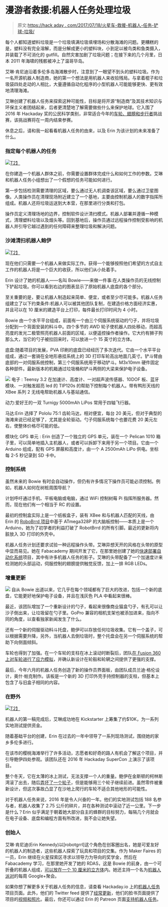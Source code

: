 # 漫游者救援:机器人任务处理垃圾

> 原文:[https://hack aday . com/2017/07/18/火星车-救援-机器人-任务-铲球-垃圾/](https://hackaday.com/2017/07/18/rovers-to-the-rescue-robot-missions-tackles-trash/)

每个人都知道塑料垃圾是一个垃圾填满垃圾填埋场和分散海滩的问题。更糟糕的是，塑料没有完全溶解，而是分解成更小的塑料块，小到足以被鸟类和鱼类摄入，并装载了不可消化的 gutfill。自然灾害加剧了垃圾问题；在接下来的几个月里，日本 2011 年海啸的残骸被冲上了温哥华岛。

艾琳·肯尼迪沿着多伦多岛海滩散步时，注意到了一眼望不到头的塑料垃圾。作为一名开源机器人制造商，她的第一个想法是用机器人来收拾残局。与拿着棍子和垃圾袋四处走动的人相比，大量遵循自动化程序的小型机器人可能能够更快、更有效地清理海滩。

艾琳创建了机器人任务来探索这种可能性，目标是将开源“制造商”及其技术知识与环保主义者团结起来，后者更清楚地了解需要做些什么来保护地球。它入围了 2016 年 Hackaday 奖的公民科学类别，非常适合今年的[车轮、翅膀和步行者](https://hackaday.io/prize/details#three)挑战赛，该挑战赛将在一周内结束参赛。

休息之后，请和我一起看看机器人任务的由来，以及 Erin 为该计划的未来准备了什么。

### 指定每个机器人的任务

[![](../Images/9f6864f2f813578c7ac0f673eaa8b88e.png)T2】](https://hackaday.com/wp-content/uploads/2017/05/debris.jpg)

在你建造一个机器人群体之前，你需要设置群体完成什么和如何工作的参数。艾琳和机器人任务小组想出了一个假想的任务可能如何进行。

第一步包括检测需要清理的区域，要么通过无人机调查该区域，要么通过卫星图像。人类操作员在清理现场附近建立了一个基地，主要由控制机器人的数字指挥所组成。机器人还将垃圾运送到大本营，在那里进行分类和打包。

操作员定义清理场地的边界，控制软件设计清扫模式。机器人部署并遵循一种模式，清理塑料垃圾以及烟头等。回到基地后，操作员通过远程操作控制受影响的机器人并引导它越过遇到的任何障碍来整理垃圾和解决问题。

### 沙滩清扫机器人鲍伊

[![](../Images/429459022179b50fccd5838b2d225532.png)T2】](https://hackaday.com/wp-content/uploads/2017/05/diagram.jpg)

现在他们只需要一个机器人来做实际工作。获得一个能够按照他们希望的方式自主工作的机器人将是一个巨大的收获，所以他们从小处着手。

Erin 设计了她的机器人——名叫 Bowie——来做一件事:在人类操作员的无线控制下铲起垃圾。你可以看到右边的图表显示了原始机器人底盘的各个部分。

至关重要的是，要让机器人制造起来简单、便宜，或者至少尽可能多。机器人任务组建立了以下约束条件:机器人可以被其他团队复制，在建造价格方面经济实惠，并且可以在 10 厘米的建造平台上打印，每件最长打印时间为 4 小时。

Bowie 由一个水平平台组成，前面有一个由三个伺服系统驱动的勺子，并将垃圾分配到一个背面安装的料斗中。四个多节的 AWD 轮子使机器人四处移动，而超高亮度的发光二极管照亮机器人前面的区域，以便遥控操作者操作。它大约有狮子狗那么大，当它的勺子被拉回来时，可以放进一个 15 英寸的立方体。

底盘:随着项目的发展，PVA 印刷的底盘已经经历了多次迭代。它由一个水平平台组成，通过一套骑在全地形悬挂系统上的 3D 打印车轮高出地面几英寸。铲斗臂由底部的一对伺服系统控制，第三个伺服系统用于移动铲斗。M3x10mm 硬件固定各种部件。最新版本的机箱通过垃圾桶和铲斗两侧的大梁来保护电子设备。

[![](../Images/c1e02efa3dc4ff2c14ff81afbdce63eb.png)](https://hackaday.com/wp-content/uploads/2017/05/robot_electronics_front.jpg) 电子 : Teensy 3.2 在加速计、高度计、一对超声波传感器、10DOF 板、蓝牙模块、一对触发超亮 led 的 TIP120s 的帮助下控制每个机器人。带有鸭形天线的 XBee 系列 2 无线电帮助机器人与基站通信。

动力:爱好王的一双 Turnigy 5000mAh LiPos 常用于四轴飞行器。

马达:Erin 选择了 Pololu 75:1 齿轮马达，相对便宜，每台 20 美元，但对于典型的海滩来说已经足够了，尤其是全轮驱动。勺子伺服系统每个也要花费 20 美元左右，使整体价格尽可能的低。

模块化 GPS 单元 : Erin 创造了一个独立的 GPS 单元，装在一个 Pelican 1010 箱子里，可以简单地插入主机器人，或者可以拆卸下来用于另一个项目。它由一个 Arduino 组成，配有 GPS 屏蔽和高度计，由一个 A 2500mAh LiPo 供电。坐标每 2-5 秒记录到 SD 卡中。

### 控制系统

虽然未来的 Bowie 有时会自动操作，但仍有许多情况下操作员可能必须控制。例如，机器人如何在树桩周围导航？

计划呼吁通过手机、平板电脑或电脑，通过 WiFi 控制树莓 Pi 指挥所服务器。然而，现在他们有一个相当于 RC 的设置。

最初的控制盒实际上是一个纸板盒子，装有 XBee 和与机器人匹配的天线，由 Erin 的 [RoboBrrd 项目](http://robobrrd.com/)中基于 ATmega328P 的大脑板控制——本质上是一个 Arduino，她为了初学者的利益打破了 RobotBrrd 的所有引脚。最近的更新将内脏放入 3D 打印的外壳中。

机器人任务计划还要求试验一种远程操作头带。艾琳异想天开的风格在头带的原型中显而易见。她在 Fabacademy 期间开发了它，在那里她创建了她的[快速部署自动化系统](https://hackaday.io/project/6647-rapidly-deployable-automation-system)项目，其中有许多机器人任务的影子。艾琳的头带配备了一个加速度计来检测她的头部运动，伺服控制的翅膀提供触觉反馈，加上一排 RGB LEDs。

### 增量更新

[![](../Images/831d080854909852b635a921c5c6bac3.png)](https://hackaday.com/wp-content/uploads/2017/05/rmissions.png) 自从 Bowie 出道以来，它几乎在每个领域都有了巨大的改进，包括一个新的底盘，它能更好地保护电子设备，并且在浅灰色 PLA 中看起来很棒。

最近，该团队增加了一个重新设计的勺子，看起来很像商业猫盒勺子，有孔可以让沙子倒出来，让垃圾留在勺子里。GoPro 兼容的相机支架也被添加进来，指向不同的角度，以查看独家新闻发生了什么。

还有一个新的伺服驱动料斗托盘，鲍伊可以存放任何垃圾收集。它有一个盖子，可以根据需要升降，另外，当机器人去倒垃圾时，整个托盘会在另一个伺服系统的帮助下向侧面倾斜。

车轮也得到了加强。在一个车轮的支柱在冰上滚动时断裂后，团队[在 Fusion 360 上对车轮进行了应力模拟](https://www.youtube.com/watch?v=ZMXV0eCquYY&t=3s)，并确认新设计在轮毂和轮辋之间提供了更强的支撑。

最后，今年六月的机器人任务创造了新的操作员界面板，由团队成员兰迪·格伦设计，奥什·帕克制作。该板是一个新的 3D 打印外壳手持控制器的支柱，但基本上包含了与旧盒子相同的内容。

### 在野外

[![](../Images/d0a24f15269a51e140eac976bd9312a6.png)T2】](https://hackaday.com/wp-content/uploads/2017/05/field_test.jpg)

机器人的第一稿完成后，艾琳成功地在 Kickstarter 上筹集了约$10K，为一系列实地测试提供资金。

随着基础平台的创建，Erin 在过去的一年中领导了一系列现场测试，围绕她的家乡多伦多进行。

在该市的樱桃海滩举行了许多活动，志愿者和好奇的路人有机会了解这个项目，并引导鲍伊四处参观。该团队还在 2016 年 Hackaday SuperCon 上演示了该项目。

整个冬天，它在太薄的冰上测试，无法支撑一个人的重量。鲍伊在金斯顿的柯林斯湾滚了出去，随后[弄坏了一个轮子](https://www.youtube.com/watch?v=liu7CZek9Yk)，但是能够用三个轮子继续前进。虽然零件被重新设计，但这次事故凸显了在沙地上爬行的车轮不适合其他地形的可能性。

对于机器人任务来说，2016 年是令人兴奋的一年。他们的实地测试包括 188 名参与者，机器人收集了 2.75 公斤的碎片，并在各种测试中滚动了近一公里。下一步是什么？Erin 似乎满足于朝着她大部分自主的蜂群的目标努力，每隔几个月就会在电子设备、底盘和编程方面有所改进，我不会让她失望。

### 创始人

艾琳·肯尼迪(Erin Kennedy)以[robotgrrl]这个角色在创客圈出名，她是可爱友好的机器人的制造者，这些机器人探索了玩具和项目的交集。作为 Maker Faires 的一员，Erin 继续在火星探索区寻求以领导力为导向的奖学金，然后在 Fabacademy 学习，在那里她开发了她的 RDAS，这是 Bowie 的前身，由一个可折叠的机器人组成，[可以放在一个 10 厘米的立方体](https://www.fablabs.io/projects/44)内。她还主持一个名为[机器人派对](http://robotgrrl.com/robotparty/)的每周 Google+聚会。

如果你想了解更多关于机器人任务的信息，请查看 Hackaday.io 上的[机器人任务](https://hackaday.io/post/35632)项目页面。此外，他们的 Twitter feed 提供了[经常更新](https://twitter.com/RobotMissions)，他们的脸书页面提供了项目的[视频和照片](https://www.facebook.com/robotmissions/)。最后，你还可以通过 Erin 的 Patreon 页面[支持机器人任务](https://www.patreon.com/robotgrrl)。